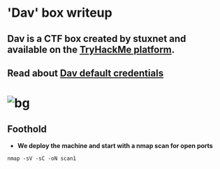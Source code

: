 # 'Dav' box writeup
## Dav is a CTF box created by stuxnet and available on the [TryHackMe platform](https://tryhackme.com).
## Read about [Dav default credentials](http://xforeveryman.blogspot.com/2012/01/helper-webdav-xampp-173-default.html)
# ![bg](images/background.png?raw=true "Title")

## Foothold
+ **We deploy the machine and start with a nmap scan for open ports**

``nmap -sV -sC -oN scan1 ``
